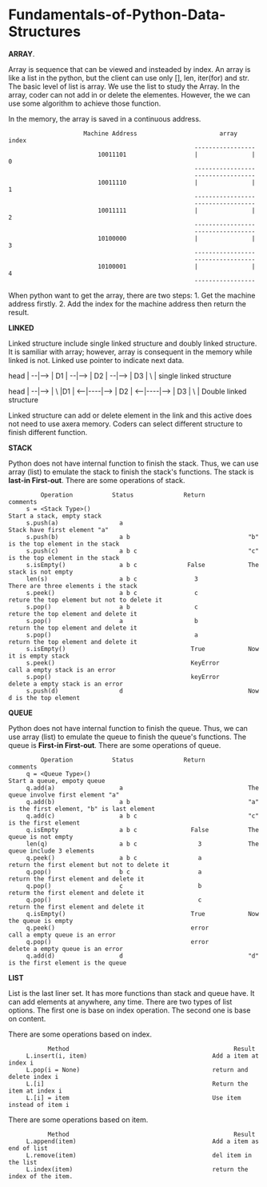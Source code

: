 # Fundamentals-of-Python-Data-Structures

**ARRAY**.

Array is sequence that can be viewed and insteaded by index. An array is like a list in the python, but the client can use only [], len, iter(for) and str. The basic level of list is array. We use the list to study the Array. In the array, coder can not add in or delete the elementes. However, the we can use some algorithm to achieve those function. 

In the memory, the array is saved in a continuous address. 

                         Machine Address                       array                    index
                                                        -----------------                          
                             10011101                   |               |                  0
                                                        -----------------
                                                        -----------------
                             10011110                   |               |                  1
                                                        -----------------
                                                        -----------------
                             10011111                   |               |                  2
                                                        -----------------
                                                        -----------------
                             10100000                   |               |                  3
                                                        -----------------
                                                        -----------------
                             10100001                   |               |                  4
                                                        -----------------

When python want to get the array, there are two steps:
        1. Get the machine address firstly.
        2. Add the index for the machine address then return the result.


**LINKED**

Linked structure include single linked structure and doubly linked structure. It is samiliar with array; however, array is consequent in the memory while linked is not. Linked use pointer to indicate next data.  

   head |   --|-->  | D1 |  --|-->  | D2 |  --|--> | D3 | \ |                    single linked structure
   
   head |   --|-->  | \ |D1 |  <--|----|-->  | D2 |  <--|----|-->  | D3 | \ |    Double linked structure

Linked structure can add or delete element in the link and this active does not need to use axera memory. Coders can select different structure to finish different function. 


**STACK**

Python does not have internal function to finish the stack. Thus, we can use array (list) to emulate the stack to finish the stack's functions. The stack is **last-in First-out**. There are some operations of stack.

             Operation           Status              Return               comments
         s = <Stack Type>()                                            Start a stack, empty stack
         s.push(a)                 a                                   Stack have first element "a" 
         s.push(b)                 a b                                 "b" is the top element in the stack
         s.push(c)                 a b c                               "c" is the top element in the stack
         s.isEmpty()               a b c              False            The stack is not empty
         len(s)                    a b c                3              There are three elements i the stack
         s.peek()                  a b c                c              reture the top element but not to delete it
         s.pop()                   a b                  c              reture the top element and delete it
         s.pop()                   a                    b              return the top element and delete it
         s.pop()                                        a              return the top element and delete it
         s.isEmpty()                                   True            Now it is empty stack
         s.peek()                                      KeyError        call a empty stack is an error
         s.pop()                                       keyError        delete a empty stack is an error
         s.push(d)                 d                                   Now d is the top element


**QUEUE**

Python does not have internal function to finish the queue. Thus, we can use array (list) to emulate the queue to finish the queue's functions. The queue is **First-in First-out**. There are some operations of queue.

             Operation           Status              Return               comments
         q = <Queue Type>()                                            Start a queue, empoty queue
         q.add(a)                  a                                   The queue involve first element "a"
         q.add(b)                  a b                                 "a" is the first element, "b" is last element
         q.add(c)                  a b c                               "c" is the first element
         q.isEmpty                 a b c               False           The queue is not empty
         len(q)                    a b c                 3             The queue include 3 elements
         q.peek()                  a b c                 a             return the first element but not to delete it
         q.pop()                   b c                   a             return the first element and delete it
         q.pop()                   c                     b             returm the first element and delete it
         q.pop()                                         c             return the first element and delete it
         q.isEmpty()                                   True            Now the queue is empty
         q.peek()                                      error           call a empty queue is an error
         q.pop()                                       error           delete a empty queue is an error
         q.add(d)                  d                                   "d" is the first element is the queue


**LIST**

List is the last liner set. It has more functions than stack and queue have. It can add elements at anywhere, any time. There are two types of list options. The first one is base on index operation. The second one is base on content. 

There are some operations based on index.

               Method                                              Result
         L.insert(i, item)                                   Add a item at index i
         L.pop(i = None)                                     return and delete index i 
         L.[i]                                               Return the item at index i
         L.[i] = item                                        Use item instead of item i
        

There are some operations based on item.

               Method                                              Result
         L.append(item)                                      Add a item as end of list
         L.remove(item)                                      del item in the list
         L.index(item)                                       return the index of the item. 

